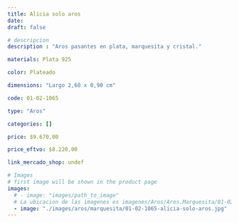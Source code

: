```yaml
---
title: Alicia solo aros
date: 
draft: false

# descripcion
description : "Aros pasantes en plata, marquesita y cristal."

materials: Plata 925

color: Plateado

dimensions: "Largo 2,60 x 0,90 cm"

code: 01-02-1065

type: "Aros"

categories: []

price: $9.670,00

price_eftvo: $8.220,00

link_mercado_shop: undef

# Images
# first image will be shown in the product page
images:
  # - image: "images/path_to_image"
  # La ubicacion de las imagenes es imagenes/Aros/Aros.Marquesita/01-02-1065-alicia-solo-aros
  - image: "./images/aros/marquesita/01-02-1065-alicia-solo-aros.jpg"
---
```

